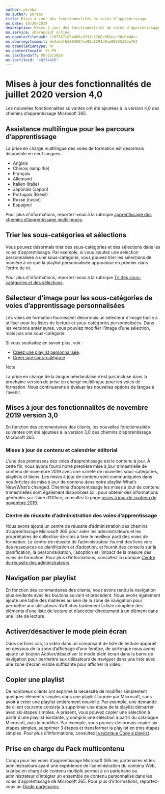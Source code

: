 ```yaml
---
author: pkrebs
ms.author: pkrebs
title: Mises à jour des fonctionnalités de voies d’apprentissage
ms.date: 10/20/2019
description: Mises à jour des fonctionnalités de voies d’apprentissage
ms.service: sharepoint online
ms.openlocfilehash: 1f075671854906cd331c1706c669eac30c04ddec
ms.sourcegitcommit: ee4aebf60893887ae95a1294a9ad8975539ea762
ms.translationtype: MT
ms.contentlocale: fr-FR
ms.lasthandoff: 09/23/2020
ms.locfileid: "48234426"
---
```

# <a name="july-2020-version-40-feature-updates"></a>Mises à jour des fonctionnalités de juillet 2020 version 4,0 

Les nouvelles fonctionnalités suivantes ont été ajoutées à la version 4,0 des chemins d’apprentissage Microsoft 365. 

## <a name="multilingual-support-for-learning-pathways"></a>Assistance multilingue pour les parcours d’apprentissage 
La prise en charge multilingue des voies de formation est désormais disponible en neuf langues.  
- Anglais     
- Chinois (simplifié) 
- Français 
- Allemand 
- Italien (Italie) 
- Japonais (Japon) 
- Portugais (Brésil) 
- Russe (russe) 
- Espagnol 

Pour plus d’informations, reportez-vous à la rubrique [apprentissage des chemins d’apprentissage multilingues](custom_overview.md). 

## <a name="sort-subcategories-and-playlists"></a>Trier les sous-catégories et sélections

Vous pouvez désormais trier des sous-catégories et des sélections dans les voies d’apprentissage. Par exemple, si vous ajoutez une sélection personnalisée à une sous-catégorie, vous pouvez trier les sélections de manière à ce que la playlist personnalisée apparaisse en premier dans l’ordre de tri. 

Pour plus d’informations, reportez-vous à la rubrique [Tri des sous-catégories et des sélections](custom_sortsubplay.md). 

## <a name="image-picker-for-learning-pathways-custom-subcategories"></a>Sélecteur d’image pour les sous-catégories de voies d’apprentissage personnalisées 
Les voies de formation fournissent désormais un sélecteur d’image facile à utiliser pour les listes de lecture et sous-catégories personnalisées.  Dans les versions antérieures, vous pouviez modifier l’image d’une sélection, mais pas une sous-catégorie.  

Si vous souhaitez en savoir plus, voir : 
- [Créez une playlist personnalisée](custom_createnewplaylist.md). 
- [Créer une sous-catégorie](custom_createnewcat.md)

> [!NOTE]
> La prise en charge de la langue néerlandaise n’est pas incluse dans la prochaine version de prise en charge multilingue pour les voies de formation. Nous continuerons à évaluer les nouvelles options de langue à l’avenir.

## <a name="november-2019-version-30-feature-updates"></a>Mises à jour des fonctionnalités de novembre 2019 version 3,0
En fonction des commentaires des clients, les nouvelles fonctionnalités suivantes ont été ajoutées à la version 3,0 des chemins d’apprentissage Microsoft 365.

### <a name="content-updates-and-editorial-calendar"></a>Mises à jour de contenu et calendrier éditorial
L’une des promesses des voies d’apprentissage est le contenu à jour. À cette fin, nous avons fourni notre première mise à jour trimestrielle de contenu de novembre 2019 avec une variété de nouvelles sous-catégories, playlists et biens. Les mises à jour de contenu sont communiquées dans nos Articles de mise à jour de contenu dans notre playlist What’s New/What’s changed. Chemins d’apprentissage les mises à jour de contenu trimestrielles sont également disponibles ici : pour obtenir des informations générales sur l’aide d’Office, consultez la page [mises à jour de contenu de novembre 2019](custom_contentupdates.md).

### <a name="learning-pathways-admin-success-center"></a>Centre de réussite d’administration des voies d’apprentissage
Nous avons ajouté un centre de réussite d’administration des chemins d’apprentissage Microsoft 365 pour aider les administrateurs et les propriétaires de collection de sites à tirer le meilleur parti des voies de formation. Le centre de réussite de l’administrateur fournit des liens vers des ressources de planification et d’adoption, et fournit des conseils sur la planification, la personnalisation, l’adoption et l’impact de la mesure des voies de formation. Pour plus d’informations, consultez la rubrique [Centre de réussite des administrateurs](custom_successcenter.md).

## <a name="playlist-navigation"></a>Navigation par playlist
En fonction des commentaires des clients, nous avons rendu la navigation plus évidente avec les boutons suivant et précédent. Nous avons également ajouté une table des matières au sein de la zone de navigation pour permettre aux utilisateurs d’afficher facilement la liste complète des éléments d’une liste de lecture et d’accéder directement à un élément dans une liste de lecture.

## <a name="toggle-full-screen-mode"></a>Activer/désactiver le mode plein écran
Dans certains cas, la vidéo dans un composant de liste de lecture apparaît en dessous de la zone d’affichage d’une fenêtre, de sorte que nous avons ajouté un bouton Activer/désactiver le mode plein écran dans la barre de navigation pour permettre aux utilisateurs de naviguer dans une liste avec une zone d’écran visible suffisante pour afficher la vidéo.

## <a name="copy-a-playlist"></a>Copier une playlist
De nombreux clients ont exprimé la nécessité de modifier simplement quelques éléments simples dans une playlist fournie par Microsoft, sans avoir à créer une playlist entièrement nouvelle. Par exemple, une demande de client courante consiste à supprimer une étape de la playlist démarrer avec six étapes simples. À présent, vous pouvez copier une sélection à partir d’une playlist existante, y compris une sélection à partir du catalogue Microsoft, puis la modifier. Par exemple, vous pouvez désormais copier six étapes simples, supprimer 3 étapes et transformer la playlist en trois étapes simples. Pour plus d’informations, consultez [la rubrique Copy a playlist](custom_copyplaylist.md).

## <a name="multi-content-pack-support"></a>Prise en charge du Pack multicontenu
Conçu pour les voies d’apprentissage Microsoft 365 les partenaires et les administrateurs ayant une expérience de l’administration du contenu Web, la prise en charge de contenu multiple permet à un partenaire ou administrateur d’intégrer un ensemble de contenu personnalisé dans les voies d’apprentissage de Microsoft 365. Pour plus d’informations, reportez-vous au [Guide partenaires](custom_partnerguide.md).

